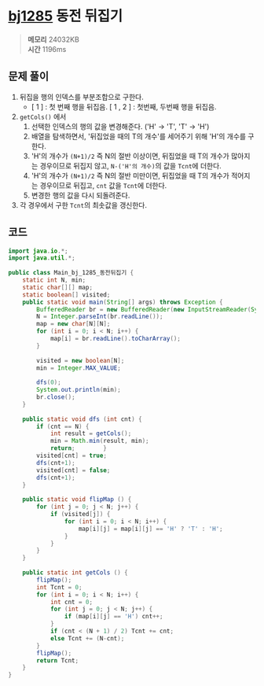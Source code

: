 # [bj1285](https://www.acmicpc.net/problem/1285) 동전 뒤집기
> **메모리** 24032KB <br/>
> **시간** 1196ms
## 문제 풀이
1. 뒤집을 행의 인덱스를 부분조합으로 구한다.
	-  [ 1 ] : 첫 번째 행을 뒤집음. [ 1 ,  2 ] : 첫번째, 두번째 행을 뒤집음. 
2. `getCols()` 에서 
	1. 선택한 인덱스의 행의 값을 변경해준다. ('H' -> 'T', 'T' -> 'H')
	2. 배열을 탐색하면서, '뒤집었을 때의 T의 개수'를 세어주기 위해 'H'의 개수를 구한다.
	3. 'H'의 개수가 `(N+1)/2` 즉 N의 절반 이상이면, 뒤집었을 때 T의 개수가 많아지는 경우이므로 뒤집지 않고, `N-('H'의 개수)`의 값을 `Tcnt`에 더한다.
	4. 'H'의 개수가 `(N+1)/2` 즉 N의 절반 미만이면, 뒤집었을 때 T의 개수가 적어지는 경우이므로 뒤집고, `cnt` 값을 `Tcnt`에 더한다.
	5. 변경한 행의 값을 다시 되돌려준다.
3. 각 경우에서 구한 `Tcnt`의 최솟값을 갱신한다.
## 코드
```java
import java.io.*;  
import java.util.*;  
  
public class Main_bj_1285_동전뒤집기 {  
    static int N, min;  
    static char[][] map;  
    static boolean[] visited;  
    public static void main(String[] args) throws Exception {  
        BufferedReader br = new BufferedReader(new InputStreamReader(System.in));  
        N = Integer.parseInt(br.readLine());  
        map = new char[N][N];  
        for (int i = 0; i < N; i++) {  
            map[i] = br.readLine().toCharArray();  
        }  
  
        visited = new boolean[N];  
        min = Integer.MAX_VALUE;  
  
        dfs(0);  
        System.out.println(min);  
        br.close();  
    }  
  
    public static void dfs (int cnt) {  
        if (cnt == N) {  
            int result = getCols();  
            min = Math.min(result, min);  
            return;        }  
        visited[cnt] = true;  
        dfs(cnt+1);  
        visited[cnt] = false;  
        dfs(cnt+1);  
    }  
  
    public static void flipMap () {  
        for (int j = 0; j < N; j++) {  
            if (visited[j]) {  
                for (int i = 0; i < N; i++) {  
                    map[i][j] = map[i][j] == 'H' ? 'T' : 'H';  
				}  
            }  
        }  
    }  
  
    public static int getCols () {  
        flipMap();  
        int Tcnt = 0;  
        for (int i = 0; i < N; i++) {  
            int cnt = 0;  
            for (int j = 0; j < N; j++) {  
                if (map[i][j] == 'H') cnt++;  
            }  
            if (cnt < (N + 1) / 2) Tcnt += cnt;  
            else Tcnt += (N-cnt);  
        }  
        flipMap();  
        return Tcnt;  
    }  
}
```
